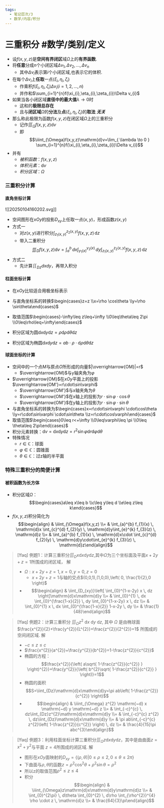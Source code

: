 ```yaml
---
tags:
  - 笔记层次/3
  - 数学/内容/积分
---
```


# 三重积分 #数学/类别/定义 

- 设$f(x,y,z)$是**空间有界闭区**域$\Omega$上的**有界函数**.
- 将**任意**分成$n$个小闭区域$\Delta v_{1},\Delta v_{2},\dots,\Delta v_{n}$
	- 其中$\Delta v_{i}$表示第$i$个小闭区域,也表示它的体积.
- 在每个$\Delta v_{i}$上**任取**一点$(\xi_{i},\eta_{i},\zeta_{i})$
	- 作乘积$f(\xi_{i},\eta_{i},\zeta_{i})\Delta v_{i}(i=1,2,\dots,n)$
	- 并作和$\sum_{i=1}^{n}f(\xi_{i},\eta_{i},\zeta_{i})\Delta v_{i}$
- 如果当各小闭区域**直径中的最大值**$\lambda\to0$时
	- 这和的**极限总存在**
	- 且与**闭区域**$\Omega$的**分法**及**点**$(\xi_{i},\eta_{i},\zeta_{i})$的**取法** ***无关***
- 那么称此极限为函数$f(x,y,z)$在闭区域$\Omega$上的三重积分
	- 记作$\iiint_{\Omega}f(x,y,z)\mathrm{d}v$
	- 即$$\iiint_{\Omega}f(x,y,z)\mathrm{d}v=\lim_{ \lambda \to 0 } \sum_{i=1}^{n}f(\xi_{i},\eta_{i},\zeta_{i})\Delta v_{i}$$
- 并有
	- *被积函数*：$f(x,y,z)$
	- *体积元素*：$\mathrm{d}v$
	- *积分区域*：$\Omega$

### 三重积分计算

#### 直角坐标计算

![[20250104160202.svg]]

- 空间图形在$xOy$的投影$D_{xy}$上任取一点$(x,y)$，形成函数$z(x,y)$
- 方式一
	- 对$z(x,y)$进行积分$\int_{z_{1}(x,y)}^{z_{2}(x,y)} f(x,y,z) \, \mathrm{d}z$
	- 带入二重积分$$\iiint_{D}f(x,y,z)\mathrm{d}v=\int_{a}^{b} \, dx \int_{y_{1}(x)}^{y_{2}(x)} \, dy  \int_{z_{1}(x,y)}^{z_{2}(x,y)} f(x,y,z) \, \mathrm{d}z$$
- 方式二
	- 先计算$\iint_{Dz}dxdy$，再带入积分

#### 柱面坐标计算

- 在$xOy$比较适合用极坐标表示
- 与直角坐标系的转换$\begin{cases}z=z \\x=\rho \cos\theta \\y=\rho \sin\theta\end{cases}$
- 取值范围$\begin{cases}-\infty\leq z\leq+\infty \\0\leq\theta\leq 2\pi \\0\leq\rho\leq+\infty\end{cases}$

- 积分区域为圆$\mathrm{d}x\mathrm{d}y\mathrm{d}z=\rho \mathrm{d}\rho \mathrm{d}\theta \mathrm{d}z$
- 积分区域为椭圆$\mathrm{d}x\mathrm{d}y\mathrm{d}z=ab\cdot\rho \cdot\mathrm{d}\rho \mathrm{d}\theta \mathrm{d}z$

#### 球面坐标的计算

- 空间中的一个点$M$与原点$O$所形成的向量$|\overrightarrow{OM}|=r$
	- $\overrightarrow{OM}$与y轴夹角为$\varphi$
- $\overrightarrow{OM}$在$xOy$平面上的投影$\overrightarrow{OM'}=r\cdot\sin\varphi$
	- $\overrightarrow{OM'}$与x轴夹角为$\theta$
	- $\overrightarrow{OM'}$在x轴上的投影为$r\cdot \sin\varphi \cdot\cos\theta$
	- $\overrightarrow{OM'}$在y轴上的投影为$r\cdot \sin\varphi \cdot \sin\theta$
- 与直角坐标系的转换为$\begin{cases}x=r\cdot\sin\varphi \cdot\cos\theta \\y=r\cdot\sin\varphi \cdot\sin\theta \\z=r\cdot\cos\varphi\end{cases}$
- 取值范围$\begin{cases}0\leq r<+\infty \\0\leq\varphi\leq \pi \\0\leq \theta\leq 2\pi\end{cases}$
- 积分元素转换：$\mathrm{d}v=\mathrm{d}x\mathrm{d}y\mathrm{d}z=r^{2}\sin\varphi \mathrm{d}r\mathrm{d}\varphi \mathrm{d}\theta$
- 特殊情况
	- $r\in\mathbb{C}$：球面
	- $\varphi \in\mathbb{C}$：圆锥面
	- $\theta \in\mathbb{C}$：过z轴的半平面

### 特殊三重积分的简便计算

#### 被积函数为长方体

- 积分区域$\Omega$：$$\begin{cases}a\leq x\leq b \\c\leq y\leq d \\e\leq z\leq k\end{cases}$$
- $f(x,y,z)$积分简化为$$\begin{align} & \iiint_{\Omega}f(x,y,z) \\= & \int_{a}^{b} f_{1}(x) \, \mathrm{d}x \int_{c}^{d} f_{2}(y) \, \mathrm{d}y\int_{e}^{k} f_{3}(z) \, \mathrm{d}z \\= & \int_{a}^{b} f_{1}(x) \, \mathrm{d}x\cdot \int_{c}^{d} f_{2}(y) \, \mathrm{d}y\cdot\int_{e}^{k} f_{3}(z) \, \mathrm{d}z\end{align}$$


> [!faq] 例题1：计算三重积分$\iiint_{D}x\mathrm{d}x\mathrm{d}y\mathrm{d}z$,其中$\Omega$为三个坐标面及平面$x+2y+z=1$所围成的闭区域，
> 解
> - $\Omega:x+2y+z=1,x=0,y=0,z=0$
> 	- $x+2y+z=1$与轴的交点$(0,0,1),(1,0,0),\left( 0, \frac{1}{2},0 \right)$
> - $$\begin{align} & \iint_{D_{xy}}\left[ \int_{0}^{1-x-2y} x \, dz \right]\mathrm{d}x\mathrm{d}y \\=  & \int_{0}^{1}  \, dx \int_{0}^{\frac{1-x}{2}}  \, dy \int_{0}^{1-x-2y} x \, dz  \\= &  \int_{0}^{1} x \, dx \int_{0}^{\frac{1-x}{2}}  1-x-2y \, dy \\= & \frac{1}{48}\end{align}$$

> [!faq] 例题2：计算三重积分 $\iiint_{\Omega} z^{2} \mathrm{~d} x \mathrm{~d} y \mathrm{~d} z$, 其中 $\Omega$ 是由椭球面 $\frac{x^{2}}{2}+\frac{y^{2}}{L^{2}}+\frac{z^{2}}{2^{2}}=1$ 所围成的空间闭区域.
> 解
> - $-c\leq z\leq c$
> - $\frac{x^{2}}{a^{2}}+\frac{y^{2}}{b^{2}}=1-\frac{z^{2}}{c^{2}}$
> - 椭圆的方程：$$\frac{x^{2}}{\left( a\sqrt{ 1-\frac{z^{2}}{c^{2}} } \right)^{2}}+\frac{y^{2}}{\left( b^{2}\sqrt{ 1-\frac{z^{2}}{c^{2}} } \right)}=1$$
> - 椭圆的面积$$S=\iint_{Dz}\mathrm{d}x\mathrm{d}y=\pi ab\left( 1-\frac{z^{2}}{c^{2}} \right)$$
> - $$\begin{align} & \iiint_{\Omega} z^{2} \mathrm{~d} x \mathrm{~d} y \mathrm{~d} z \\= & \int_{-c}^{c}  \, dz\iint_{Dz}z^{2}\mathrm{d}x\mathrm{d}y \\= & \int_{-c}^{c} z^{2} \, dz\iint_{Dz}\mathrm{d}x\mathrm{d}y \\= & \pi ab\int_{-c}^{c} z^{2}\left( 1-\frac{z^{2}}{c^{2}} \right) \, dz  \\= & \frac{4}{15}\pi abc^{3}\end{align}$$

> [!faq] 例题3：利用柱面坐标计算三重积分$\iiint_{\Omega}z\mathrm{d}x\mathrm{d}y\mathrm{d}z$，其中是由曲面$z=x^{2}+y^{2}$与平面 $z=4$所围成的闭区域.
> 解
> - 图形在$xOy$面映射的$D_{xy}=\{(\rho,\theta)|0\leq\rho\leq 2,0\leq\theta\leq2\pi\}$
> - 下曲面与$\rho,\theta$的函数$z=\rho^{2}\cos ^{2}\theta+\rho^{2}\sin\theta=\rho^{2}$
> - 所以z的取值范围$\rho^{2}\leq z\leq 4$
> - 积分$$\begin{align} & \iiint_{\Omega}z\mathrm{d}x\mathrm{d}y\mathrm{d}z \\= & \int_{0}^{2\pi}  \, d\theta \int_{0}^{2} \, d\rho  \int_{\rho^{2}}^{4} \rho \cdot z \, \mathrm{d}z \\=  & \frac{64}{3}\pi\end{align}$$
